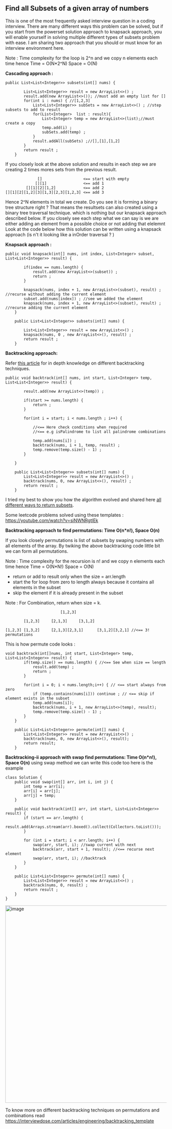 ## Find all Subsets of a given array of numbers

This is one of the most frequently asked interview question in a coding interview.
There are many different ways this problem can be solved, but if you start from the powerset solution approach to knapsack approach, 
you will enable yourself in solving multiple different types of subsets problem with ease.
I am sharing two approach that you should or must know for an interview environment here.

Note : Time complexity for the loop is 2^n and we copy n elements each time hence 
Time = O(N*2^N) 
Space = O(N)

**Cascading approach :**

```
public List<List<Integer>> subsets(int[] nums) {

        List<List<Integer>> result = new ArrayList<>() ;
        result.add(new ArrayList<>()); //must add an empty list for []
        for(int i : nums) { //[1,2,3]
            List<List<Integer>> subSets = new ArrayList<>() ; //step subsets to add to result
            for(List<Integer>  list : result){
                List<Integer> temp = new ArrayList<>(list);//must create a copy
                temp.add(i) ;
                subSets.add(temp) ;
            }
            result.addAll(subSets) ;//[],[1],[1,2]
        }
        return result ;
    }
```

If you closely look at the above solution and results in each step we are creating 2 times mores sets from the previous result.
```
              []                  <== start with empty
             [][1]                <== add 1
         [][1][2][1,2]            <== add 2
[][1][2][1,2][3][1,3][2,3][1,2,3] <== add 3
```
Hence 2^N elements in total we create. Do you see it is forming a binary tree structure right ?
That means the resultsets can also created using a binary tree traversal technique. which is nothing but our knapsack approach described below.
If you closely see each step what we can say is we are either adding an element from a possible choice or not adding that elelemnt
Look at the code below how this solution can be written using a knapsack approach (is n't it looking like a inOrder traversal ? ) 

**Knapsack approach :**
```
public void knapsack(int[] nums, int index, List<Integer> subset, List<List<Integer>> result) {

        if(index == nums.length) {
            result.add(new ArrayList<>(subset)) ;
            return ;
        }

        knapsack(nums, index + 1, new ArrayList<>(subset), result) ; //recurse without adding the current element
        subset.add(nums[index]) ; //see we added the element
        knapsack(nums, index + 1, new ArrayList<>(subset), result) ; //recurse adding the current element
    }

    public List<List<Integer>> subsets(int[] nums) {

        List<List<Integer>> result = new ArrayList<>() ;
        knapsack(nums, 0 , new ArrayList<>(), result) ;
        return result ;
    }
```

**Backtracking approach:**

Refer [this article](https://interviewdose.com/i/articles/engineering/backtracking_template.md) for in depth knowledge on different backtracking techniques.

```
public void backtrack(int[] nums, int start, List<Integer> temp, List<List<Integer>> result) {

        result.add(new ArrayList<>(temp)) ;
        
        if(start >= nums.length) {
            return ;
        }

        for(int i = start; i < nums.length ; i++) {

            //<== Here check conditions when required
            //<== e.g isPalindrome to list all palindrome combinations

            temp.add(nums[i]) ;
            backtrack(nums, i + 1, temp, result) ;
            temp.remove(temp.size() - 1) ;
        }
        
    }

    public List<List<Integer>> subsets(int[] nums) {
        List<List<Integer>> result = new ArrayList<>() ;
        backtrack(nums, 0, new ArrayList<>(), result) ;
        return result ;
    }
```

I tried my best to show you how the algorithm evolved and shared here [all different ways to return subsets](https://www.youtube.com/watch?v=-UhqRVFnwOY).

Some leetcode problems solved using these templates : https://youtube.com/watch?v=siNWNRgtlEk

**Backtracking approach to find permutations: Time O(n*n!), Space O(n)**

If you look closely permutations is list of subsets by swaping numbers with all elements of the array.
By twiking the above backtracking code little bit we can form all permutations.

Note : Time complexity for the recursion is n! and we copy n elements each time hence 
Time = O(N*N!) 
Space = O(N)

* return or add to result only when the size = arr.length
* start the for loop from zero to length always because it contains all elements in the subset
* skip the element if it is already present in the subset

Note : For Combination, return when size = k.

```
                        [1,2,3]

        [1,2,3]		[2,1,3]		[3,1,2]

[1,2,3]	[1,3,2]     [2,1,3][2,3,1]      [3,1,2][3,2,1] //<== 3! permutations

```

This is how permute code looks :

```
void backtrack(int[]nums, int start, List<Integer> temp, List<List<Integer>> result) {
        if(temp.size() == nums.length) { //<== See when size == length
            result.add(temp) ;
            return ;
        }

        for(int i = 0; i < nums.length;i++) { // <== start always from zero
            if (temp.contains(nums[i])) continue ; // <== skip if element exists in the subset
            temp.add(nums[i]);
            backtrack(nums, i + 1, new ArrayList<>(temp), result);
            temp.remove(temp.size() - 1) ;
        }
    }

    public List<List<Integer>> permute(int[] nums) {
        List<List<Integer>> result = new ArrayList<>() ;
        backtrack(nums, 0, new ArrayList<>(), result);
        return result;
    }
```

**Backtracking-ii approach with swap find permutations: Time O(n*n!), Space O(n)**
using swap method we can write this code too here is the example

```
class Solution {
    public void swap(int[] arr, int i, int j) {
        int temp = arr[i];
        arr[i] = arr[j];
        arr[j] = temp;
    }

    public void backtrack(int[] arr, int start, List<List<Integer>> result) {
        if (start == arr.length) {
            result.add(Arrays.stream(arr).boxed().collect(Collectors.toList()));
        }

        for (int i = start; i < arr.length; i++) {
            swap(arr, start, i); //swap current with next
            backtrack(arr, start + 1, result); //<== recurse next element
            swap(arr, start, i); //backtrack
        }
    }

    public List<List<Integer>> permute(int[] nums) {
        List<List<Integer>> result = new ArrayList<>() ;
        backtrack(nums, 0, result) ;
        return result ;
    }
}

```

<img width="616" alt="image" src="https://github.com/sandipsahoo2k2/my/assets/5547869/4f142849-e8b6-45b8-9496-9decec3b1de5">


To know more on different backtracking techniques on permutations and combinations read https://interviewdose.com/articles/engineering/backtracking_template
